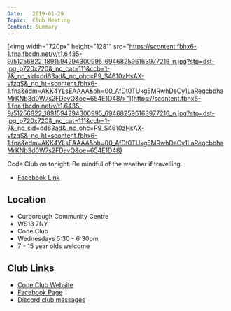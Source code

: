 ```yaml
---
Date:   2019-01-29
Topic:  Club Meeting
Content: Summary
---
```

[<img width="720px" height="1281" src="https://scontent.fbhx6-1.fna.fbcdn.net/v/t1.6435-9/51256822_1891594294300995_694682596163977216_n.jpg?stp=dst-jpg_p720x720&_nc_cat=111&ccb=1-7&_nc_sid=dd63ad&_nc_ohc=P9_S4610zHsAX-vfzqS&_nc_ht=scontent.fbhx6-1.fna&edm=AKK4YLsEAAAA&oh=00_AfDt0TUkg5MRwhDeCy1LaReqcbbhaMrKNb3d0W7s2FDevQ&oe=654E1D48/>"](https://scontent.fbhx6-1.fna.fbcdn.net/v/t1.6435-9/51256822_1891594294300995_694682596163977216_n.jpg?stp=dst-jpg_p720x720&_nc_cat=111&ccb=1-7&_nc_sid=dd63ad&_nc_ohc=P9_S4610zHsAX-vfzqS&_nc_ht=scontent.fbhx6-1.fna&edm=AKK4YLsEAAAA&oh=00_AfDt0TUkg5MRwhDeCy1LaReqcbbhaMrKNb3d0W7s2FDevQ&oe=654E1D48)

Code Club on tonight. Be mindful of the weather if travelling.

* [Facebook Link](https://www.facebook.com/1481985248595237/posts/1891596017634156/)

## Location

* Curborough Community Centre
* WS13 7NY
* Code Club
* Wednesdays 5:30 - 6:30pm
* 7 - 15 year olds welcome

## Club Links

* [Code Club Website](https://lichfield-code-club.github.io/)
* [Facebook Page](https://www.facebook.com/LichfieldCoders)
* [Discord club messages](https://discord.gg/szz6xGK)
